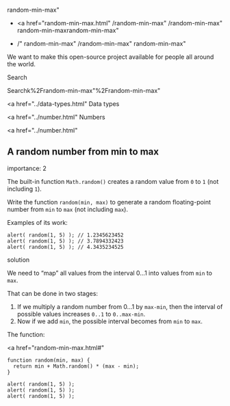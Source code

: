 random-min-max"

- <a href="random-min-max.html"
  /random-min-max"
  /random-min-max"
  random-min-maxrandom-min-max"

<!-- -->

- /"
  random-min-max"
  /random-min-max"
  random-min-max"

We want to make this open-source project available for people all around the world.

Search

Searchk%2Frandom-min-max"%2Frandom-min-max" </a>

<a href="../data-types.html" Data types</span></a>

<a href="../number.html" Numbers</span></a>

<a href="../number.html"

## A random number from min to max

<span class="task__importance" title="How important is the task, from 1 to 5">importance: 2</span>

The built-in function `Math.random()` creates a random value from `0` to `1` (not including `1`).

Write the function `random(min, max)` to generate a random floating-point number from `min` to `max` (not including `max`).

Examples of its work:

    alert( random(1, 5) ); // 1.2345623452
    alert( random(1, 5) ); // 3.7894332423
    alert( random(1, 5) ); // 4.3435234525

solution

We need to “map” all values from the interval 0…1 into values from `min` to `max`.

That can be done in two stages:

1.  If we multiply a random number from 0…1 by `max-min`, then the interval of possible values increases `0..1` to `0..max-min`.
2.  Now if we add `min`, the possible interval becomes from `min` to `max`.

The function:

<a href="random-min-max.html#"
<a href="random-min-max.html#" class="toolbar__button toolbar__button_edit" title="open in sandbox"></a>

    function random(min, max) {
      return min + Math.random() * (max - min);
    }

    alert( random(1, 5) );
    alert( random(1, 5) );
    alert( random(1, 5) );
